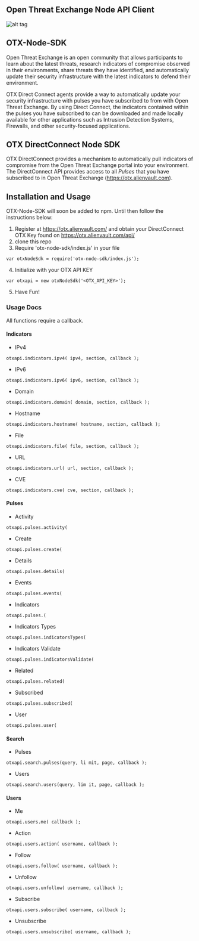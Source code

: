 Open Threat Exchange Node API Client
------------------------------------

![alt tag](https://i.imgur.com/I0USmqj.png)

## OTX-Node-SDK
Open Threat Exchange is an open community that allows participants to learn about the latest threats, research indicators of compromise observed in their environments, share threats they have identified, and automatically update their security infrastructure with the latest indicators to defend their environment.

OTX Direct Connect agents provide a way to automatically update your security infrastructure with pulses you have subscribed to from with Open Threat Exchange. By using Direct Connect, the indicators contained within the pulses you have subscribed to can be downloaded and made locally available for other applications such as Intrusion Detection Systems, Firewalls, and other security-focused applications.


## OTX DirectConnect Node SDK
OTX DirectConnect provides a mechanism to automatically pull indicators of compromise from the Open Threat Exchange portal into your environment.  The DirectConnect API provides access to all _Pulses_ that you have subscribed to in Open Threat Exchange (https://otx.alienvault.com).


## Installation and Usage
OTX-Node-SDK will soon be added to npm. Until then follow the instructions below:

1. Register at https://otx.alienvault.com/ and obtain your DirectConnect OTX Key found on https://otx.alienvault.com/api/
2. clone this repo
3. Require 'otx-node-sdk/index.js' in your file
``` 
var otxNodeSdk = require('otx-node-sdk/index.js'); 
```
4. Initialize with your OTX API KEY
``` 
var otxapi = new otxNodeSdk('<OTX_API_KEY>'); 
```
5. Have Fun!

### Usage Docs
All functions require a callback.


#### Indicators

- IPv4
``` 
otxapi.indicators.ipv4( ipv4, section, callback ); 
```

- IPv6
``` 
otxapi.indicators.ipv6( ipv6, section, callback ); 
```

- Domain
``` 
otxapi.indicators.domain( domain, section, callback ); 
```

- Hostname
``` 
otxapi.indicators.hostname( hostname, section, callback ); 
```

- File
``` 
otxapi.indicators.file( file, section, callback ); 
```

- URL
``` 
otxapi.indicators.url( url, section, callback ); 
```

- CVE
``` 
otxapi.indicators.cve( cve, section, callback ); 
```


#### Pulses

- Activity
``` 
otxapi.pulses.activity( 
```

- Create
``` 
otxapi.pulses.create( 
```

- Details
``` 
otxapi.pulses.details( 
```

- Events
``` 
otxapi.pulses.events( 
```

- Indicators
``` 
otxapi.pulses.( 
```

- Indicators Types
``` 
otxapi.pulses.indicatorsTypes( 
```

- Indicators Validate
``` 
otxapi.pulses.indicatorsValidate( 
```

- Related
``` 
otxapi.pulses.related( 
```

- Subscribed
``` 
otxapi.pulses.subscribed( 
```

- User
``` 
otxapi.pulses.user( 
```


#### Search

- Pulses
``` 
otxapi.search.pulses(query, li mit, page, callback ); 
```

- Users
``` 
otxapi.search.users(query, lim it, page, callback ); 
```


#### Users

- Me
``` 
otxapi.users.me( callback ); 
```

- Action
``` 
otxapi.users.action( username, callback ); 
```

- Follow
``` 
otxapi.users.follow( username, callback ); 
```

- Unfollow
``` 
otxapi.users.unfollow( username, callback ); 
```

- Subscribe
``` 
otxapi.users.subscribe( username, callback ); 
```

- Unsubscribe
``` 
otxapi.users.unsubscribe( username, callback ); 
```
